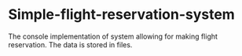 # Simple-flight-reservation-system
The console implementation of system allowing for making flight reservation. The data is stored in files.
